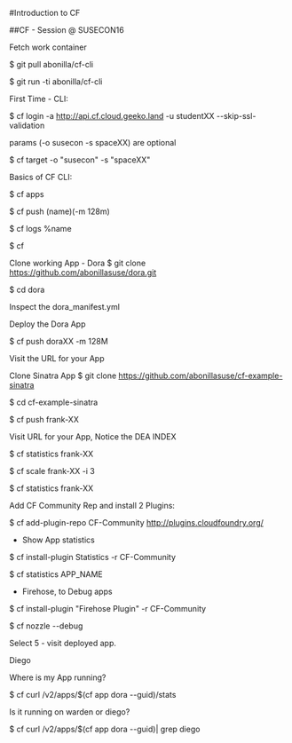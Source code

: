 #Introduction to CF

##CF - Session @ SUSECON16

Fetch work container


$ git pull abonilla/cf-cli

$ git run -ti abonilla/cf-cli


First Time - CLI:

$ cf login -a http://api.cf.cloud.geeko.land -u studentXX --skip-ssl-validation

params (-o susecon -s spaceXX) are optional

$ cf target -o "susecon" -s "spaceXX"

Basics of CF CLI:

$ cf apps

$ cf push (name)(-m 128m)

$ cf logs %name

$ cf



Clone working App - Dora
$ git clone https://github.com/abonillasuse/dora.git

$ cd dora


Inspect the dora_manifest.yml

Deploy the Dora App

$ cf push doraXX -m 128M

Visit the URL for your App

Clone Sinatra App
$ git clone https://github.com/abonillasuse/cf-example-sinatra

$ cd cf-example-sinatra

$ cf push frank-XX

Visit URL for your App, Notice the DEA INDEX

$ cf statistics frank-XX

$ cf scale frank-XX -i 3

$ cf statistics frank-XX


Add CF Community Rep and install 2 Plugins:

$ cf add-plugin-repo CF-Community http://plugins.cloudfoundry.org/


- Show App statistics

$ cf install-plugin Statistics -r CF-Community

$ cf statistics APP_NAME



- Firehose, to Debug apps

$ cf install-plugin "Firehose Plugin" -r CF-Community

$ cf nozzle --debug

Select 5 - visit deployed app.


Diego


Where is my App running?

$ cf curl /v2/apps/$(cf app dora --guid)/stats


Is it running on warden or diego?

$ cf curl /v2/apps/$(cf app dora --guid)| grep diego
